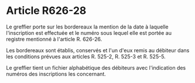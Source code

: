 # Article R626-28

Le greffier porte sur les bordereaux la mention de la date à laquelle l'inscription est effectuée et le numéro sous lequel elle est portée au registre mentionné à l'article R. 626-26.

Les bordereaux sont établis, conservés et l'un d'eux remis au débiteur dans les conditions prévues aux articles R. 525-2, R. 525-3 et R. 525-5.

Le greffier tient un fichier alphabétique des débiteurs avec l'indication des numéros des inscriptions les concernant.
